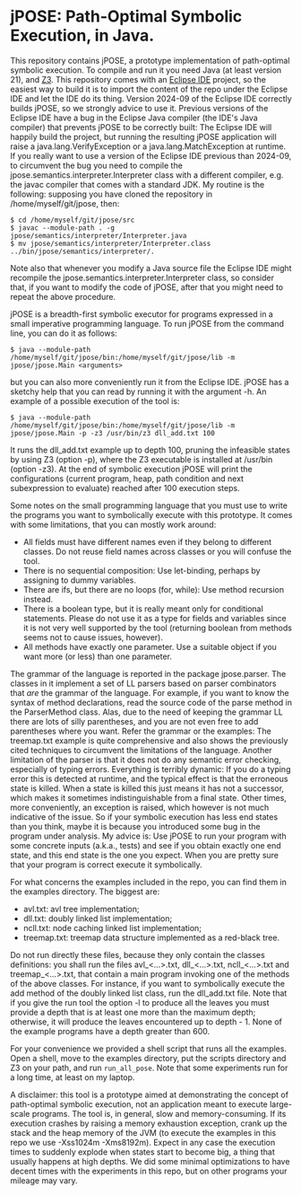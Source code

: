 # jPOSE: Path-Optimal Symbolic Execution, in Java.

This repository contains jPOSE, a prototype implementation of path-optimal symbolic execution. To compile and run it you need Java (at least version 21), and [Z3](https://github.com/Z3Prover/z3). This repository comes with an [Eclipse IDE](https://eclipseide.org/) project, so the easiest way to build it is to import the content of the repo under the Eclipse IDE and let the IDE do its thing. Version 2024-09 of the Eclipse IDE correctly builds jPOSE, so we strongly advice to use it. Previous versions of the Eclipse IDE have a bug in the Eclipse Java compiler (the IDE's Java compiler) that prevents jPOSE to be correctly built: The Eclipse IDE will happily build the project, but running the resulting jPOSE application will raise a java.lang.VerifyException or a java.lang.MatchException at runtime. If you really want to use a version of the Eclipse IDE previous than 2024-09, to circumvent the bug you need to compile the jpose.semantics.interpreter.Interpreter class with a different compiler, e.g. the javac compiler that comes with a standard JDK. My routine is the following: supposing you have cloned the repository in /home/myself/git/jpose, then:

    $ cd /home/myself/git/jpose/src
    $ javac --module-path . -g jpose/semantics/interpreter/Interpreter.java
    $ mv jpose/semantics/interpreter/Interpreter.class ../bin/jpose/semantics/interpreter/.
    
Note also that whenever you modify a Java source file the Eclipse IDE might recompile the jpose.semantics.interpreter.Interpreter class, so consider that, if you want to modify the code of jPOSE, after that you might need to repeat the above procedure.

jPOSE is a breadth-first symbolic executor for programs expressed in a small imperative programming language. To run jPOSE from the command line, you can do it as follows:

    $ java --module-path /home/myself/git/jpose/bin:/home/myself/git/jpose/lib -m jpose/jpose.Main <arguments>

but you can also more conveniently run it from the Eclipse IDE. jPOSE has a sketchy help that you can read by running it with the argument -h. An example of a possible execution of the tool is:

    $ java --module-path /home/myself/git/jpose/bin:/home/myself/git/jpose/lib -m jpose/jpose.Main -p -z3 /usr/bin/z3 dll_add.txt 100

It runs the dll_add.txt example up to depth 100, pruning the infeasible states by using Z3 (option -p), where the Z3 executable is installed at /usr/bin (option -z3). At the end of symbolic execution jPOSE will print the configurations (current program, heap, path condition and next subexpression to evaluate) reached after 100 execution steps.

Some notes on the small programming language that you must use to write the programs you want to symbolically execute with this prototype. It comes with some limitations, that you can mostly work around:

* All fields must have different names even if they belong to different classes. Do not reuse field names across classes or you will confuse the tool.
* There is no sequential composition: Use let-binding, perhaps by assigning to dummy variables.
* There are ifs, but there are no loops (for, while): Use method recursion instead.
* There is a boolean type, but it is really meant only for conditional statements. Please do not use it as a type for fields and variables since it is not very well supported by the tool (returning boolean from methods seems not to cause issues, however).
* All methods have exactly one parameter. Use a suitable object if you want more (or less) than one parameter.

The grammar of the language is reported in the package jpose.parser. The classes in it implement a set of LL parsers based on parser combinators that *are* the grammar of the language. For example, if you want to know the syntax of method declarations, read the source code of the parse method in the ParserMethod class. Alas, due to the need of keeping the grammar LL there are lots of silly parentheses, and you are not even free to add parentheses where you want. Refer the grammar or the examples: The treemap.txt example is quite comprehensive and also shows the previously cited techniques to circumvent the limitations of the language. Another limitation of the parser is that it does not do any semantic error checking, especially of typing errors. Everything is terribly dynamic: If you do a typing error this is detected at runtime, and the typical effect is that the erroneous state is killed. When a state is killed this just means it has not a successor, which makes it sometimes indistinguishable from a final state. Other times, more conveniently, an exception is raised, which however is not much indicative of the issue.  So if your symbolic execution has less end states than you think, maybe it is because you introduced some bug in the program under analysis. My advice is: Use jPOSE to run your program with some concrete inputs (a.k.a., tests) and see if you obtain exactly one end state, and this end state is the one you expect. When you are pretty sure that your program is correct execute it symbolically.

For what concerns the examples included in the repo, you can find them in the examples directory. The biggest are:

* avl.txt: avl tree implementation;
* dll.txt: doubly linked list implementation;
* ncll.txt: node caching linked list implementation;
* treemap.txt: treemap data structure implemented as a red-black tree.

Do not run directly these files, because they only contain the classes definitions: you shall run the files avl_<...>.txt, dll_<...>.txt, ncll_<...>.txt and treemap_<...>.txt, that contain a main program invoking one of the methods of the above classes. For instance, if you want to symbolically execute the add method of the doubly linked list class, run the dll_add.txt file. Note that if you give the run tool the option -l to produce all the leaves you must provide a depth that is at least one more than the maximum depth; otherwise, it will produce the leaves encountered up to depth - 1. None of the example programs have a depth greater than 600.

For your convenience we provided a shell script that runs all the examples. Open a shell, move to the examples directory, put the scripts directory and Z3 on your path, and run `run_all_pose`. Note that some experiments run for a long time, at least on my laptop.

A disclaimer: this tool is a prototype aimed at demonstrating the concept of path-optimal symbolic execution, not an application meant to execute large-scale programs. The tool is, in general, slow and memory-consuming. If its execution crashes by raising a memory exhaustion exception, crank up the stack and the heap memory of the JVM (to execute the examples in this repo we use -Xss1024m -Xms8192m). Expect in any case the execution times to suddenly explode when states start to become big, a thing that usually happens at high depths. We did some minimal optimizations to have decent times with the experiments in this repo, but on other programs your mileage may vary.


